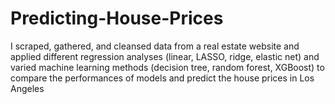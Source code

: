 # Predicting-House-Prices

I scraped, gathered, and cleansed data from a real estate website and applied different regression analyses (linear, LASSO, ridge, elastic net) and varied machine learning methods (decision tree, random forest, XGBoost) to compare the performances of models and predict the house prices in Los Angeles
